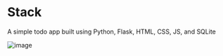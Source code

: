 # Stack
 A simple todo app built using Python, Flask, HTML, CSS, JS, and SQLite
 
 ![image](https://user-images.githubusercontent.com/65742767/235811696-52fcc88e-cfe1-4e64-96ac-3f711ba4c283.png)
